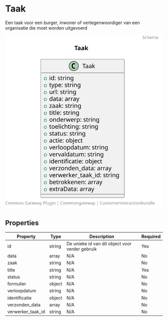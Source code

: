 # Taak

Een taak voor een burger, inwoner of vertegenwoordiger van een organisatie die moet worden uitgevoerd

![Class Diagram](https://github.com/CommonGateway/CustomerInteractionBundle/blob/Proxy-in-subobject/docs/schema/klant.taak.svg)

## Properties

| Property | Type | Description | Required |
|----------|------|-------------|----------|
| id | string | De unieke id van dit object voor verder gebruik | Yes |
| data | array | N/A | No |
| zaak | string | N/A | No |
| title | string | N/A | Yes |
| status | string | N/A | No |
| formulier | object | N/A | No |
| verloopdatum | string | N/A | No |
| identificatie | object | N/A | No |
| verzonden_data | array | N/A | No |
| verwerker_taak_id | string | N/A | No |
